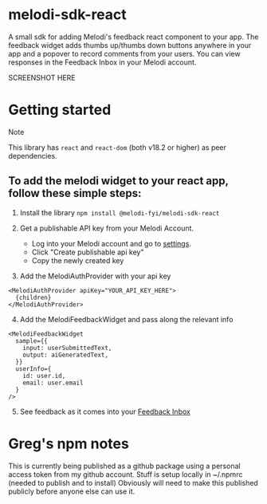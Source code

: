# melodi-sdk-react

A small sdk for adding Melodi's feedback react component to your app. The feedback widget adds thumbs up/thumbs down buttons anywhere in your app and a popover to record comments from your users. You can view responses in the Feedback Inbox in your Melodi account.

SCREENSHOT HERE

# Getting started

> [!NOTE]
> This library has `react` and `react-dom` (both v18.2 or higher) as peer dependencies.

## To add the melodi widget to your react app, follow these simple steps:

1) Install the library
`npm install @melodi-fyi/melodi-sdk-react`

2) Get a publishable API key from your Melodi Account.
   - Log into your Melodi account and go to [settings](https://app.melodi.fyi/admin/settings).
   - Click "Create publishable api key"
   - Copy the newly created key

3) Add the MelodiAuthProvider with your api key
```
<MelodiAuthProvider apiKey="YOUR_API_KEY_HERE">
  {children}
</MelodiAuthProvider>
```

4) Add the MelodiFeedbackWidget and pass along the relevant info
```
<MelodiFeedbackWidget
  sample={{
    input: userSubmittedText,
    output: aiGeneratedText,
  }}
  userInfo={
    id: user.id,
    email: user.email
  }
/>
```

5) See feedback as it comes into your [Feedback Inbox](https://app.melodi.fyi/admin/feedback-inbox)

# Greg's npm notes

This is currently being published as a github package using a personal access token from my github account.
Stuff is setup locally in ~/.npmrc (needed to publish and to install)
Obviously will need to make this published publicly before anyone else can use it.
